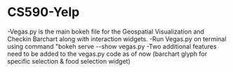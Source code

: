 # CS590-Yelp

-Vegas.py is the main bokeh file for the Geospatial Visualization and Checkin Barchart along with interaction widgets.
-Run Vegas.py on terminal using command "bokeh serve --show vegas.py
-Two additional features need to be added to the vegas.py code as of now (barchart glyph for specific selection & food selection widget)
